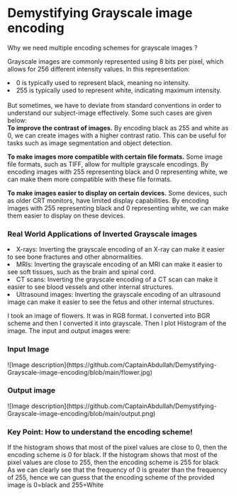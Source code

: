 # Demystifying Grayscale image encoding
Why we need multiple encoding schemes for grayscale images ?

Grayscale images are commonly represented using 8 bits per pixel, which allows for 256 different intensity values. In this representation:
<li>0 is typically used to represent black, meaning no intensity.</li>
<li>255 is typically used to represent white, indicating maximum intensity.</li>
<br>
But sometimes, we have to deviate from standard conventions in order to understand our subject-image effectively.
Some such cases are given below:<br>
<b>To improve the contrast of images.</b>
  By encoding black as 255 and white as 0, we can create images with a higher contrast ratio. 
  This can be useful for tasks such as image segmentation and object detection. 

<b>To make images more compatible with certain file formats.</b> 
  Some image file formats, such as TIFF, allow for multiple grayscale encodings. 
  By encoding images with 255 representing black and 0 representing white, 
  we can make them more compatible with these file formats.
  
<b>To make images easier to display on certain devices.</b> 
  Some devices, such as older CRT monitors, have limited display capabilities. 
  By encoding images with 255 representing black and 0 representing white, 
  we can make them easier to display on these devices.


<h3>Real World Applications of Inverted Grayscale images</h3>
<li>X-rays: Inverting the grayscale encoding of an X-ray can make it easier to see bone fractures and other abnormalities.</li>
<li>MRIs: Inverting the grayscale encoding of an MRI can make it easier to see soft tissues, such as the brain and spinal cord.</li>
<li>CT scans: Inverting the grayscale encoding of a CT scan can make it easier to see blood vessels and other internal structures.</li>
<li>Ultrasound images: Inverting the grayscale encoding of an ultrasound image can make it easier to see the fetus and other internal structures.</li>

I took an image of flowers. It was in RGB format. I converted into BGR scheme and then I converted it into grayscale.
Then I plot Histogram of the image. The input and output images were:
<h3>Input Image</h3>
![Image description](https://github.com/CaptainAbdullah/Demystifying-Grayscale-image-encoding/blob/main/flower.jpg)

<h3>Output image</h3>
![Image description](https://github.com/CaptainAbdullah/Demystifying-Grayscale-image-encoding/blob/main/output.png)

<h3>Key Point: How to understand the encoding scheme!</h3>
If the histogram shows that most of the pixel values are close to 0, then the encoding scheme is 0 for black. If the histogram shows that most of the pixel values are close to 255, then the encoding scheme is 255 for black
<br>As we can clearly see that the frequency of 0 is greater than the frequency of 255, hence we can guess that the encoding scheme of the provided image is 0=black and 255=White
